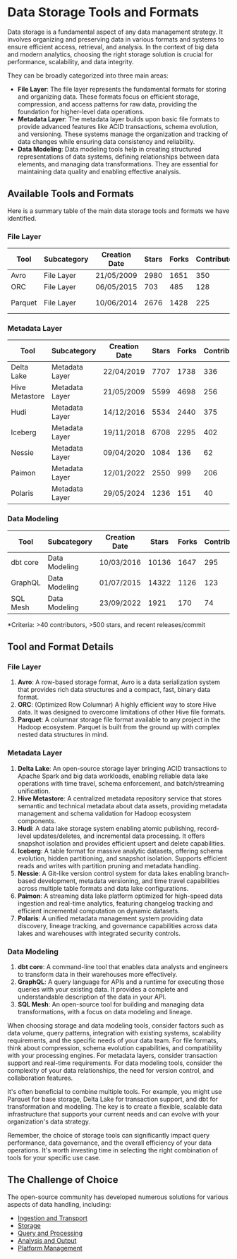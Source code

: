 # Data Storage Tools and Formats

Data storage is a fundamental aspect of any data management strategy. It involves organizing and preserving data in various formats and systems to ensure efficient access, retrieval, and analysis. In the context of big data and modern analytics, choosing the right storage solution is crucial for performance, scalability, and data integrity.

They can be broadly categorized into three main areas:
- **File Layer**: The file layer represents the fundamental formats for storing and organizing data. These formats focus on efficient storage, compression, and access patterns for raw data, providing the foundation for higher-level data operations.
- **Metadata Layer**: The metadata layer builds upon basic file formats to provide advanced features like ACID transactions, schema evolution, and versioning. These systems manage the organization and tracking of data changes while ensuring data consistency and reliability.
- **Data Modeling**: Data modeling tools help in creating structured representations of data systems, defining relationships between data elements, and managing data transformations. They are essential for maintaining data quality and enabling effective analysis.

## Available Tools and Formats

Here is a summary table of the main data storage tools and formats we have identified.

### File Layer

| Tool | Subcategory | Creation Date | Stars | Forks | Contributors | Last Release | Latest Commit | Meets Criteria* | Link |
|---|---|---|---|---|---|---|---|---|---|
| Avro | File Layer | 21/05/2009 | 2980 | 1651 | 350 | 05/08/2024 | 29/12/2024 | Yes | https://github.com/apache/avro |
| ORC | File Layer | 06/05/2015 | 703 | 485 | 128 | 14/11/2024 | 27/12/2024 | Yes | https://github.com/apache/orc |
| Parquet | File Layer | 10/06/2014 | 2676 | 1428 | 225 | 02/12/2024 | 16/12/2024 | Yes | https://github.com/apache/parquet-mr |

### Metadata Layer

| Tool | Subcategory | Creation Date | Stars | Forks | Contributors | Last Release | Latest Commit | Meets Criteria* | Link |
|---|---|---|---|---|---|---|---|---|---|
| Delta Lake | Metadata Layer | 22/04/2019 | 7707 | 1738 | 336 | 20/12/2024 | 21/12/2024 | Yes | https://github.com/delta-io/delta |
| Hive Metastore | Metadata Layer | 21/05/2009 | 5599 | 4698 | 256 | N/A | 23/12/2024 | Yes | https://github.com/apache/hive |
| Hudi | Metadata Layer | 14/12/2016 | 5534 | 2440 | 375 | 11/12/2024 | 28/12/2024 | Yes | https://github.com/apache/hudi |
| Iceberg | Metadata Layer | 19/11/2018 | 6708 | 2295 | 402 | 06/12/2024 | 29/12/2024 | Yes | https://github.com/apache/iceberg |
| Nessie | Metadata Layer | 09/04/2020 | 1084 | 136 | 62 | 18/12/2024 | 29/12/2024 | Yes | https://github.com/projectnessie/nessie |
| Paimon | Metadata Layer | 12/01/2022 | 2550 | 999 | 206 | N/A | 28/12/2024 | Yes | https://github.com/apache/paimon |
| Polaris | Metadata Layer | 29/05/2024 | 1236 | 151 | 40 | N/A | 29/12/2024 | Yes | https://github.com/apache/polaris |

### Data Modeling

| Tool | Subcategory | Creation Date | Stars | Forks | Contributors | Last Release | Latest Commit | Meets Criteria* | Link |
|---|---|---|---|---|---|---|---|---|---|
| dbt core | Data Modeling | 10/03/2016 | 10136 | 1647 | 295 | 16/12/2024 | 24/12/2024 | Yes | https://github.com/dbt-labs/dbt-core |
| GraphQL | Data Modeling | 01/07/2015 | 14322 | 1126 | 123 | 27/10/2021 | 19/12/2024 | Yes | https://github.com/graphql/graphql-spec |
| SQL Mesh | Data Modeling | 23/09/2022 | 1921 | 170 | 74 | 20/12/2024 | 29/12/2024 | Yes | https://github.com/TobikoData/sqlmesh |

*Criteria: >40 contributors, >500 stars, and recent releases/commit

## Tool and Format Details

### File Layer

1. **Avro**: A row-based storage format, Avro is a data serialization system that provides rich data structures and a compact, fast, binary data format.
2. **ORC**: (Optimized Row Columnar) A highly efficient way to store Hive data. It was designed to overcome limitations of other Hive file formats.
3. **Parquet**: A columnar storage file format available to any project in the Hadoop ecosystem. Parquet is built from the ground up with complex nested data structures in mind.

### Metadata Layer

1. **Delta Lake**: An open-source storage layer bringing ACID transactions to Apache Spark and big data workloads, enabling reliable data lake operations with time travel, schema enforcement, and batch/streaming unification.
2. **Hive Metastore**: A centralized metadata repository service that stores semantic and technical metadata about data assets, providing metadata management and schema validation for Hadoop ecosystem components.
3. **Hudi**: A data lake storage system enabling atomic publishing, record-level updates/deletes, and incremental data processing. It offers snapshot isolation and provides efficient upsert and delete capabilities.
4. **Iceberg**: A table format for massive analytic datasets, offering schema evolution, hidden partitioning, and snapshot isolation. Supports efficient reads and writes with partition pruning and metadata handling.
5. **Nessie**: A Git-like version control system for data lakes enabling branch-based development, metadata versioning, and time travel capabilities across multiple table formats and data lake configurations.
6. **Paimon**: A streaming data lake platform optimized for high-speed data ingestion and real-time analytics, featuring changelog tracking and efficient incremental computation on dynamic datasets.
7. **Polaris**: A unified metadata management system providing data discovery, lineage tracking, and governance capabilities across data lakes and warehouses with integrated security controls.

### Data Modeling

1. **dbt core**: A command-line tool that enables data analysts and engineers to transform data in their warehouses more effectively.
2. **GraphQL**: A query language for APIs and a runtime for executing those queries with your existing data. It provides a complete and understandable description of the data in your API.
3. **SQL Mesh**: An open-source tool for building and managing data transformations, with a focus on data modeling and lineage.

When choosing storage and data modeling tools, consider factors such as data volume, query patterns, integration with existing systems, scalability requirements, and the specific needs of your data team. For file formats, think about compression, schema evolution capabilities, and compatibility with your processing engines. For metadata layers, consider transaction support and real-time requirements. For data modeling tools, consider the complexity of your data relationships, the need for version control, and collaboration features.

It's often beneficial to combine multiple tools. For example, you might use Parquet for base storage, Delta Lake for transaction support, and dbt for transformation and modeling. The key is to create a flexible, scalable data infrastructure that supports your current needs and can evolve with your organization's data strategy.

Remember, the choice of storage tools can significantly impact query performance, data governance, and the overall efficiency of your data operations. It's worth investing time in selecting the right combination of tools for your specific use case.

## The Challenge of Choice
The open-source community has developed numerous solutions for various aspects of data handling, including:
- [Ingestion and Transport](01.ingestion_and_transport.md)
- [Storage](02.storage.md)
- [Query and Processing](03.query_and_processing.md)
- [Analysis and Output](04.analysis_and_output.md)
- [Platform Management](05.platform_management.md)